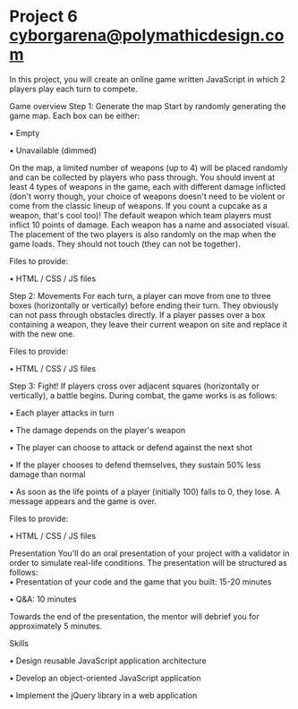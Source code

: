 # Project 6 cyborgarena@polymathicdesign.com

In this project, you will create an online game written JavaScript in which 2 players play each turn to compete. 

 Game overview
Step 1: Generate the map
Start by randomly generating the game map. Each box can be either:

•	Empty

•	Unavailable (dimmed)

On the map, a limited number of weapons (up to 4) will be placed randomly and can be collected by players who pass through.
You should invent at least 4 types of weapons in the game, each with different damage inflicted (don't worry though, your choice of weapons doesn't need to be violent or come from the classic lineup of weapons. If you count a cupcake as a weapon, that's cool too)! The default weapon which team players must inflict 10 points of damage. Each weapon has a name and associated visual.
The placement of the two players is also randomly on the map when the game loads. They should not touch (they can not be together).

Files to provide:

•	HTML / CSS / JS files

Step 2: Movements
For each turn, a player can move from one to three boxes (horizontally or vertically) before ending their turn. They obviously can not pass through obstacles directly.
If a player passes over a box containing a weapon, they leave their current weapon on site and replace it with the new one.

Files to provide:

•	HTML / CSS / JS files

Step 3: Fight!
If players cross over adjacent squares (horizontally or vertically), a battle begins.
During combat, the game works is as follows:

•	Each player attacks in turn

•	The damage depends on the player's weapon

•	The player can choose to attack or defend against the next shot

•	If the player chooses to defend themselves, they sustain 50% less damage than normal

•	As soon as the life points of a player (initially 100) falls to 0, they lose. A message appears and the game is over.

Files to provide:

•	HTML / CSS / JS files
 
Presentation
You'll do an oral presentation of your project with a validator in order to simulate real-life conditions. 
The presentation will be structured as follows:  
•	Presentation of your code and the game that you built: 15-20 minutes

•	Q&A: 10 minutes

Towards the end of the presentation, the mentor will debrief you for approximately 5 minutes.

Skills

•  Design reusable JavaScript application architecture

•  Develop an object-oriented JavaScript application

•  Implement the jQuery library in a web application
